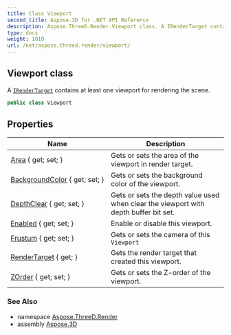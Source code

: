 ```yaml
---
title: Class Viewport
second_title: Aspose.3D for .NET API Reference
description: Aspose.ThreeD.Render.Viewport class. A IRenderTarget contains at least one viewport for rendering the scene
type: docs
weight: 1010
url: /net/aspose.threed.render/viewport/
---
```

## Viewport class

A [`IRenderTarget`](../irendertarget/) contains at least one viewport for rendering the scene.

```csharp
public class Viewport
```

## Properties

| Name | Description |
| --- | --- |
| [Area](../../aspose.threed.render/viewport/area/) { get; set; } | Gets or sets the area of the viewport in render target. |
| [BackgroundColor](../../aspose.threed.render/viewport/backgroundcolor/) { get; set; } | Gets or sets the background color of the viewport. |
| [DepthClear](../../aspose.threed.render/viewport/depthclear/) { get; set; } | Gets or sets the depth value used when clear the viewport with depth buffer bit set. |
| [Enabled](../../aspose.threed.render/viewport/enabled/) { get; set; } | Enable or disable this viewport. |
| [Frustum](../../aspose.threed.render/viewport/frustum/) { get; set; } | Gets or sets the camera of this `Viewport` |
| [RenderTarget](../../aspose.threed.render/viewport/rendertarget/) { get; } | Gets the render target that created this viewport. |
| [ZOrder](../../aspose.threed.render/viewport/zorder/) { get; set; } | Gets or sets the Z-order of the viewport. |

### See Also

* namespace [Aspose.ThreeD.Render](../../aspose.threed.render/)
* assembly [Aspose.3D](../../)


